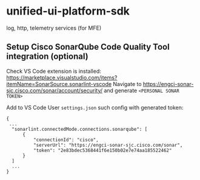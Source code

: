 # unified-ui-platform-sdk
log, http, telemetry services (for MFE)

## Setup Cisco SonarQube Code Quality Tool integration (optional)

Check VS Code extension is installed: https://marketplace.visualstudio.com/items?itemName=SonarSource.sonarlint-vscode
Navigate to https://engci-sonar-sjc.cisco.com/sonar/account/security/ and generate `<PERSONAL SONAR TOKEN>`

Add to VS Code User `settings.json` such config with generated token:
```
{
 ...
  "sonarlint.connectedMode.connections.sonarqube": [
      {
          "connectionId": "cisco",
          "serverUrl": "https://engci-sonar-sjc.cisco.com/sonar",
          "token": "2e83bdec5368441f6e150b02e7e74aa185522462"
      }
  ]
  ...
}
```

